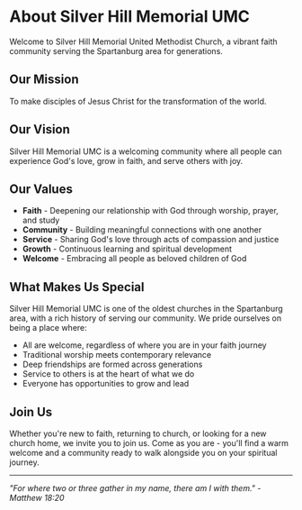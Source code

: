 # About Silver Hill Memorial UMC

Welcome to Silver Hill Memorial United Methodist Church, a vibrant faith community serving the Spartanburg area for generations.

## Our Mission

To make disciples of Jesus Christ for the transformation of the world.

## Our Vision

Silver Hill Memorial UMC is a welcoming community where all people can experience God's love, grow in faith, and serve others with joy.

## Our Values

- **Faith** - Deepening our relationship with God through worship, prayer, and study
- **Community** - Building meaningful connections with one another
- **Service** - Sharing God's love through acts of compassion and justice
- **Growth** - Continuous learning and spiritual development
- **Welcome** - Embracing all people as beloved children of God

## What Makes Us Special

Silver Hill Memorial UMC is one of the oldest churches in the Spartanburg area, with a rich history of serving our community. We pride ourselves on being a place where:

- All are welcome, regardless of where you are in your faith journey
- Traditional worship meets contemporary relevance
- Deep friendships are formed across generations
- Service to others is at the heart of what we do
- Everyone has opportunities to grow and lead

## Join Us

Whether you're new to faith, returning to church, or looking for a new church home, we invite you to join us. Come as you are - you'll find a warm welcome and a community ready to walk alongside you on your spiritual journey.

---

*"For where two or three gather in my name, there am I with them." - Matthew 18:20*